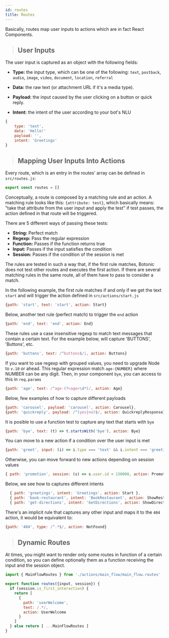 ```yaml
---
id: routes
title: Routes
---
```


Basically, routes map user inputs to actions which are in fact React Components.

>## User Inputs

The user input is captured as an object with the following fields:

- **Type:** the input type, which can be one of the following:
`text`, `postback`, `audio`, `image`,  `video`, `document`, `location`, `referral`

* **Data:** the raw text (or attachment URL if it's a media type).

- **Payload:** the input caused by the user clicking on a button or quick reply.

* **Intent:** the intent of the user according to your bot's NLU

```javascript
{
    type: 'text',
    data: 'Hello!'
    payload: '',
    intent: 'Greetings'
}
```

>## Mapping User Inputs Into Actions

Every route, which is an entry in the routes' array can be defined in `src/routes.js`:

```javascript
export const routes = []
```

Conceptually, a route is composed by a matching rule and an action. A matching rule looks like this: `{attribute: test}`,
which basically means: "take that attribute from the user input and apply the test" if test passes, the action defined in that route will be triggered.

There are 5 different ways of passing these tests:
* **String:** Perfect match
* **Regexp:** Pass the regular expression
* **Function:** Passes if the function returns true
* **Input:** Passes if the input satisfies the condition
* **Session:** Passes if the condition of the session is met

The rules are tested in such a way that, if the first rule matches, Botonic does not test
other routes and executes the first action.
If there are several matching rules in the same route, all of them have to pass
to consider a match.

In the following example, the first rule matches if and only if we get the text `start` and will trigger the action defined in `src/actions/start.js`

```javascript
{path: 'start', text: 'start', action: Start}
```
Below, another text rule (perfect match) to trigger the `end` action
```javascript
{path: 'end', text: 'end', action: End}
```
These rules use a case insensitive regexp to match text messages that contain
a certain text. For the example below, will capture 'BUTTONS', 'Buttons', etc.

```javascript
{path: 'buttons', text: /^buttons$/i, action: Buttons}
```
If you want to use regexp with grouped values, you need to upgrade Node to `v.10`
or ahead. This regular expression match `age-{NUMBER}` where NUMBER can be any digit.
Then, in your component `bye`, you can access to this in `req.params`
```javascript
{path: 'age', text: /^age-(?<age>\d*)/, action: Age}
```
Below, few examples of how to capture different payloads
```javascript
{path: 'carousel', payload: 'carousel', action: Carousel},
{path: 'quickreply', payload: /^(yes|no)$/, action: QuickreplyResponse}
```
It is posible to use a function test to capture any text that starts with `bye`
```javascript
{path: 'bye', text: (t) => t.startsWith('bye'), action: Bye}
```
You can move to a new action if a condition over the user input is met
```javascript
{path: 'greet', input: (i) => i.type === 'text' && i.intent === 'greetings', action: Greet}
```
Otherwise, you can move forward to new actions depending on session values
```javascript
{ path: 'promotion', session: (s) => s.user.id < 150000, action: Promotion }
```
Below, we see how to captures different intents
```javascript
  { path: 'greetings', intent: 'Greetings', action: Start },
  { path: 'book-restaurant', intent: 'BookRestaurant', action: ShowRestaurants },
  { path: 'get-directions', intent: 'GetDirections', action: ShowDirections }
```
There's an implicit rule that captures any other input and maps it to
the `404` action, it would be equivalent to:
```javascript
{path: '404', type: /^.*$/, action: NotFound}
```

>## Dynamic Routes
At times, you might want to render only some routes in function of a certain condition,
so you can define optionally them as a function receiving the input and the session object.

```javascript
import { MainFlowRoutes } from './actions/main_flow/main_flow.routes'

export function routes({input, session}) {
  if (session.is_first_interaction) {
    return [
      {
        path: 'userWelcome',
        text: /.*/,
        action: UserWelcome
      }
    ]
  } else return [ ...MainFlowRoutes ]
}
```
